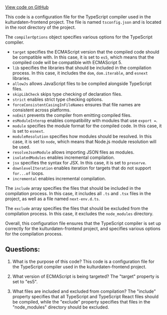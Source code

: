 [View code on GitHub](https://github.com/technologiestiftung/kulturdaten-frontend/blob/master/tsconfig.json)

This code is a configuration file for the TypeScript compiler used in the kulturdaten-frontend project. The file is named `tsconfig.json` and is located in the root directory of the project. 

The `compilerOptions` object specifies various options for the TypeScript compiler. 

- `target` specifies the ECMAScript version that the compiled code should be compatible with. In this case, it is set to `es5`, which means that the compiled code will be compatible with ECMAScript 5. 
- `lib` specifies the libraries that should be included in the compilation process. In this case, it includes the `dom`, `dom.iterable`, and `esnext` libraries. 
- `allowJs` allows JavaScript files to be compiled alongside TypeScript files. 
- `skipLibCheck` skips type checking of declaration files. 
- `strict` enables strict type checking options. 
- `forceConsistentCasingInFileNames` ensures that file names are consistent across platforms. 
- `noEmit` prevents the compiler from emitting compiled files. 
- `esModuleInterop` enables compatibility with modules that use `export =`. 
- `module` specifies the module format for the compiled code. In this case, it is set to `esnext`. 
- `moduleResolution` specifies how modules should be resolved. In this case, it is set to `node`, which means that Node.js module resolution will be used. 
- `resolveJsonModule` allows importing JSON files as modules. 
- `isolatedModules` enables incremental compilation. 
- `jsx` specifies the syntax for JSX. In this case, it is set to `preserve`. 
- `downlevelIteration` enables iteration for targets that do not support `for...of` loops. 
- `incremental` enables incremental compilation. 

The `include` array specifies the files that should be included in the compilation process. In this case, it includes all `.ts` and `.tsx` files in the project, as well as a file named `next-env.d.ts`. 

The `exclude` array specifies the files that should be excluded from the compilation process. In this case, it excludes the `node_modules` directory. 

Overall, this configuration file ensures that the TypeScript compiler is set up correctly for the kulturdaten-frontend project, and specifies various options for the compilation process.
## Questions: 
 1. What is the purpose of this code?
   This code is a configuration file for the TypeScript compiler used in the kulturdaten-frontend project.

2. What version of ECMAScript is being targeted?
   The "target" property is set to "es5".

3. What files are included and excluded from compilation?
   The "include" property specifies that all TypeScript and TypeScript React files should be compiled, while the "exclude" property specifies that files in the "node_modules" directory should be excluded.